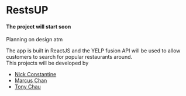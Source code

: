 # RestsUP
<h4><strong>The project will start soon</strong></h4>
<p>Planning on design atm</p>

The app is built in ReactJS and the YELP fusion API will be used to allow customers to search for popular restaurants around. <br/>
This projects will be developed by 
<ul>
  <li><a href="https://github.com/NickIsHere">Nick Constantine</a></li>
   <li><a href="https://github.com/mcn1349">Marcus Chan</a></li>
  <li><a href="https://github.com/Tony-Chau">Tony Chau</a></li>
</ul>

